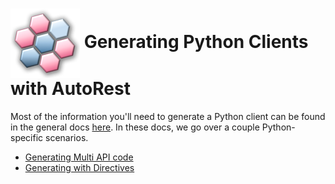 # <img align="center" src="../images/logo.png">  Generating Python Clients with AutoRest

Most of the information you'll need to generate a Python client can be found in the general docs [here][general]. In these docs, we go over a couple Python-specific scenarios.

* [Generating Multi API code][multiapi]
* [Generating with Directives][directives]

<!-- LINKS -->
[general]: https://github.com/Azure/autorest/tree/master/docs/generate/readme.md
[multiapi]: https://github.com/Azure/autorest.python/blob/autorestv3/docs/generate/multiapi.md
[directives]: https://github.com/Azure/autorest.python/blob/autorestv3/docs/generate/directives.md